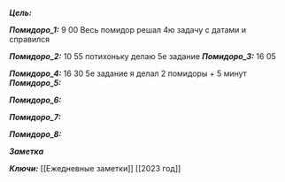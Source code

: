 
***Цель:***  

***Помидоро_1:*** 9 00 
	Весь помидор решал 4ю задачу с датами и справился
	
***Помидоро_2:*** 10 55
	потихоньку делаю 5е задание
***Помидоро_3:*** 16 05

***Помидоро_4:*** 16 30
5е задание я делал 2 помидоры + 5 минут
***Помидоро_5:*** 

***Помидоро_6:*** 

***Помидоро_7:*** 

***Помидоро_8:*** 

***Заметка*** 


***Ключи:*** [[Ежедневные заметки]] [[2023 год]]